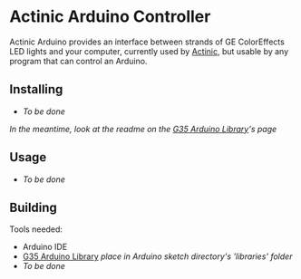 Actinic Arduino Controller
===============

Actinic Arduino provides an interface between strands of GE ColorEffects LED lights and your computer, currently used by [Actinic], but usable by any program that can control an Arduino.

## Installing

* *To be done*

*In the meantime, look at the readme on the [G35 Arduino Library]'s page*

## Usage

* *To be done*

## Building

Tools needed:

* Arduino IDE
* [G35 Arduino Library] *place in Arduino sketch directory's 'libraries' folder*
* *To be done*

[Actinic]: https://github.com/digitalcircuit/actinic
[G35 Arduino Library]: https://github.com/digitalcircuit/G35ArduinoLibrary
